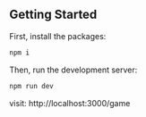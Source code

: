 
## Getting Started
First, install the packages:

```bash
npm i
```

Then, run the development server:

```bash
npm run dev
```

visit: http://localhost:3000/game
